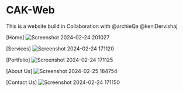 # CAK-Web

This is a website build in Collaboration with @archieQa @keniDervishaj 

[Home]
![Screenshot 2024-02-24 201027](https://github.com/cetijunior/CAK-Web/assets/78642663/dcacbada-6fa0-4c96-b886-a2e208adbbb2)


[Services]
![Screenshot 2024-02-24 171120](https://github.com/cetijunior/CAK-Web/assets/78642663/19be563c-7764-43c1-a38f-d3b23eda1b37)


[Portfolio]
![Screenshot 2024-02-24 171125](https://github.com/cetijunior/CAK-Web/assets/78642663/7805fc6b-1c23-4cb8-a915-6f21f8a91e46)


[About Us]
![Screenshot 2024-02-25 184754](https://github.com/cetijunior/CAK-Web/assets/78642663/35550bca-5518-4417-b383-86a57b2ad644)


[Contact Us]
![Screenshot 2024-02-24 171150](https://github.com/cetijunior/CAK-Web/assets/78642663/f4ca58b5-d42f-4429-b4bb-c441cb2bfed8)

